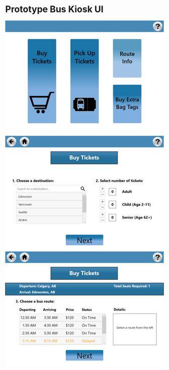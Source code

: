 # Prototype Bus Kiosk UI

![Alt text](/screenshots/main.png?raw=true "Main Screen")
![Alt text](/screenshots/buy1.png?raw=true "Buy Screen 1")
![Alt text](/screenshots/buy2.png?raw=true "Buy Screen 2")
